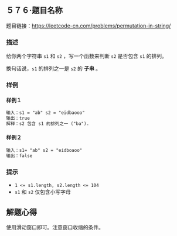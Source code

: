## ５７６·题目名称

题目链接：https://leetcode-cn.com/problems/permutation-in-string/

### 描述

给你两个字符串 `s1` 和 `s2` ，写一个函数来判断 `s2` 是否包含 `s1` 的排列。

换句话说，`s1` 的排列之一是 `s2` 的 **子串** 。

### 样例

#### 样例１

```markdown
输入：s1 = "ab" s2 = "eidbaooo"
输出：true
解释：s2 包含 s1 的排列之一 ("ba").
```

#### 样例２

```markdown
输入：s1= "ab" s2 = "eidboaoo"
输出：false
```

### 提示

- `1 <= s1.length, s2.length <= 104`
- `s1` 和 `s2` 仅包含小写字母

## 解题心得

使用滑动窗口即可。注意窗口收缩的条件。